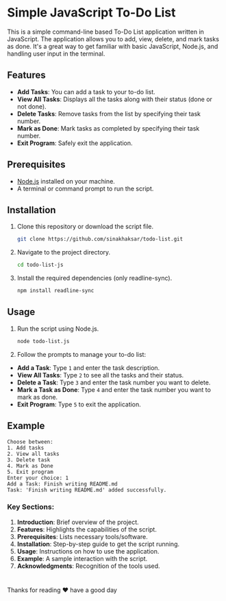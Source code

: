 # Simple JavaScript To-Do List

This is a simple command-line based To-Do List application written in JavaScript. The application allows you to add, view, delete, and mark tasks as done. It's a great way to get familiar with basic JavaScript, Node.js, and handling user input in the terminal.

## Features

- **Add Tasks**: You can add a task to your to-do list.
- **View All Tasks**: Displays all the tasks along with their status (done or not done).
- **Delete Tasks**: Remove tasks from the list by specifying their task number.
- **Mark as Done**: Mark tasks as completed by specifying their task number.
- **Exit Program**: Safely exit the application.

## Prerequisites

- [Node.js](https://nodejs.org/) installed on your machine.
- A terminal or command prompt to run the script.

## Installation

1. Clone this repository or download the script file.
   
   ```bash
   git clone https://github.com/sinakhaksar/todo-list.git
    ```
2. Navigate to the project directory.

    ```bash
    cd todo-list-js
    ```
3. Install the required dependencies (only readline-sync).

    ```bash
    npm install readline-sync
    ```

## Usage

1. Run the script using Node.js.

    ```bash
    node todo-list.js
    ```

2. Follow the prompts to manage your to-do list:

- **Add a Task**: Type `1` and enter the task description.
- **View All Tasks**: Type `2` to see all the tasks and their status.
- **Delete a Task**: Type `3` and enter the task number you want to delete.
- **Mark a Task as Done**: Type `4` and enter the task number you want to mark as done.
- **Exit Program**: Type `5` to exit the application.

## Example 

    
    Choose between:
    1. Add tasks
    2. View all tasks
    3. Delete task
    4. Mark as Done
    5. Exit program
    Enter your choice: 1
    Add a Task: Finish writing README.md
    Task: 'Finish writing README.md' added successfully.

### Key Sections:

1. **Introduction**: Brief overview of the project.
2. **Features**: Highlights the capabilities of the script.
3. **Prerequisites**: Lists necessary tools/software.
4. **Installation**: Step-by-step guide to get the script running.
5. **Usage**: Instructions on how to use the application.
6. **Example**: A sample interaction with the script.
7. **Acknowledgments**: Recognition of the tools used.
#
Thanks for reading ❤️ have a good day